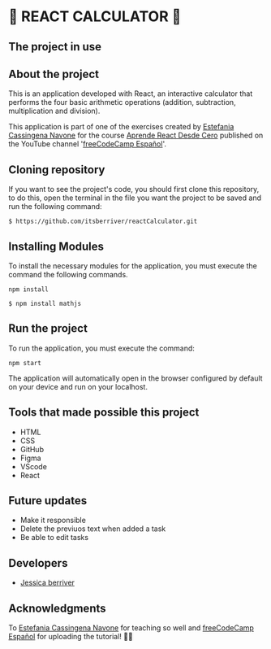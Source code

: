 # 🧮 REACT CALCULATOR 🧮

## The project in use



## About the project
This is an application developed with React, an interactive calculator that performs the four basic arithmetic operations (addition, subtraction, multiplication and division).



This application is part of one of the exercises created by [Estefania Cassingena Navone](https://twitter.com/EstefaniaCassN) for the course [Aprende React Desde Cero](https://www.youtube.com/watch?v=6Jfk8ic3KVk) published on the YouTube channel '[freeCodeCamp Español](https://www.youtube.com/c/freeCodeCampEspa%C3%B1ol)'. 

## Cloning repository
If you want to see the project's code, you should first clone this repository, to do this, open the terminal in the file you want the project to be saved and run the following command:

`$ https://github.com/itsberriver/reactCalculator.git`

## Installing Modules
To install the necessary modules for the application, you must execute the command the following commands.

 `npm install`
 
 `$ npm install mathjs`


## Run the project
To run the application, you must execute the command:

 `npm start`

The application will automatically open in the browser configured by default on your device and run on your localhost.

## Tools that made possible this project
- HTML
- CSS
- GitHub
- Figma
- VScode
- React

## Future updates
- Make it responsible
- Delete the previuos text when added a task
- Be able to edit tasks


## Developers
- [Jessica berriver](https://github.com/itsberriver)


## Acknowledgments
To [Estefania Cassingena Navone](https://twitter.com/EstefaniaCassN) for teaching so well and [freeCodeCamp Español](https://www.youtube.com/c/freeCodeCampEspa%C3%B1ol) for uploading the tutorial!  🧡🧡






